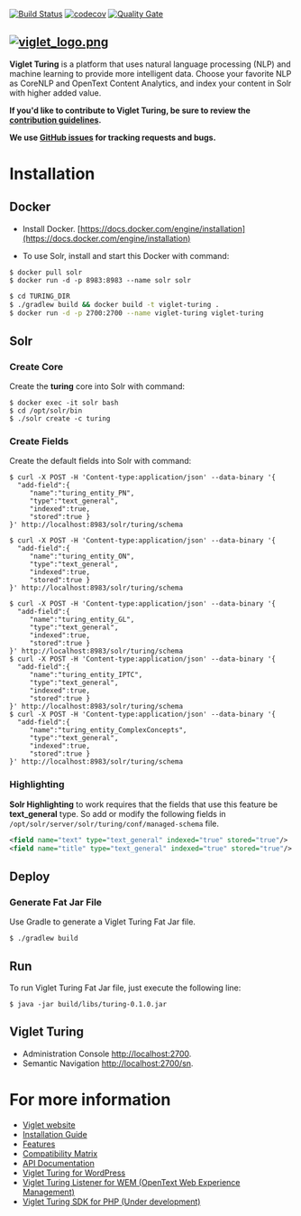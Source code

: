 [![Build Status](https://travis-ci.com/openturing/turing.svg?branch=master)](https://travis-ci.com/openturing/turing) [![codecov](https://codecov.io/gh/openturing/turing/branch/master/graph/badge.svg)](https://codecov.io/gh/openturing/turing) [![Quality Gate](https://sonarcloud.io/api/project_badges/measure?project=openturing_turing&metric=alert_status)](https://sonarcloud.io/dashboard/index/openturing_turing)

[![viglet_logo.png](https://openturing.github.io/turing/img/banner/viglet_turing.png)](http://viglet.com/turing)
------

**Viglet Turing** is a platform that uses natural language processing (NLP) and machine learning to provide more intelligent data. Choose your favorite NLP as CoreNLP and OpenText Content Analytics, and index your content in Solr with higher added value.

**If you'd like to contribute to Viglet Turing, be sure to review the [contribution
guidelines](CONTRIBUTING.md).**

**We use [GitHub issues](https://github.com/openshio/turing/issues) for
tracking requests and bugs.**

# Installation

## Docker
* Install Docker. [https://docs.docker.com/engine/installation](https://docs.docker.com/engine/installation)

* To use Solr, install and start this Docker with command:

```shell
$ docker pull solr
$ docker run -d -p 8983:8983 --name solr solr
```

```bash
$ cd TURING_DIR
$ ./gradlew build && docker build -t viglet-turing .
$ docker run -d -p 2700:2700 --name viglet-turing viglet-turing 
```

## Solr
### Create Core

Create the **turing** core into Solr with command:

```shell
$ docker exec -it solr bash
$ cd /opt/solr/bin
$ ./solr create -c turing
```

### Create Fields

Create the default fields into Solr with command:

```shell
$ curl -X POST -H 'Content-type:application/json' --data-binary '{
  "add-field":{
     "name":"turing_entity_PN",
     "type":"text_general",
     "indexed":true,
     "stored":true }
}' http://localhost:8983/solr/turing/schema

$ curl -X POST -H 'Content-type:application/json' --data-binary '{
  "add-field":{
     "name":"turing_entity_ON",
     "type":"text_general",
     "indexed":true,
     "stored":true }
}' http://localhost:8983/solr/turing/schema

$ curl -X POST -H 'Content-type:application/json' --data-binary '{
  "add-field":{
     "name":"turing_entity_GL",
     "type":"text_general",
     "indexed":true,
     "stored":true }
}' http://localhost:8983/solr/turing/schema
$ curl -X POST -H 'Content-type:application/json' --data-binary '{
  "add-field":{
     "name":"turing_entity_IPTC",
     "type":"text_general",
     "indexed":true,
     "stored":true }
}' http://localhost:8983/solr/turing/schema
$ curl -X POST -H 'Content-type:application/json' --data-binary '{
  "add-field":{
     "name":"turing_entity_ComplexConcepts",
     "type":"text_general",
     "indexed":true,
     "stored":true }
}' http://localhost:8983/solr/turing/schema
```
### Highlighting

**Solr Highlighting** to work requires that the fields that use this feature be **text_general** type. So add or modify the following fields in `/opt/solr/server/solr/turing/conf/managed-schema` file.

```xml
<field name="text" type="text_general" indexed="true" stored="true"/>
<field name="title" type="text_general" indexed="true" stored="true"/>

```

## Deploy 
### Generate Fat Jar File

Use Gradle to generate a Viglet Turing Fat Jar file.

```shell
$ ./gradlew build
```

## Run

To run Viglet Turing Fat Jar file, just execute the following line:

```shell
$ java -jar build/libs/turing-0.1.0.jar
```

## Viglet Turing
* Administration Console [http://localhost:2700](http://localhost:2700).
* Semantic Navigation [http://localhost:2700/sn](http://localhost:2700/sn).

# For more information

* [Viglet website](https://viglet.ai)
* [Installation Guide](https://github.com/openviglet/turing/wiki/Installation-Guide)
* [Features](https://github.com/openviglet/turing/wiki/Features)
* [Compatibility Matrix](https://github.com/openviglet/turing/wiki/Compatibility-Matrix)
* [API Documentation](https://developers.viglet.ai)
* [Viglet Turing for WordPress](https://github.com/openviglet/turing4wp)
* [Viglet Turing Listener for WEM (OpenText Web Experience Management)](https://github.com/openviglet/turing-wem)
* [Viglet Turing SDK for PHP (Under development)](https://github.com/openviglet/turing-php-sdk)
